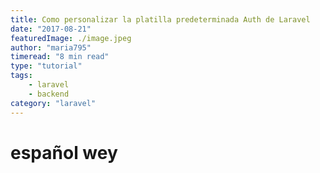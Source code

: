 ```yaml
---
title: Como personalizar la platilla predeterminada Auth de Laravel
date: "2017-08-21"
featuredImage: ./image.jpeg
author: "maria795"
timeread: "8 min read"
type: "tutorial"
tags:
    - laravel
    - backend
category: "laravel"
---
```


<h1>español wey</h1>

